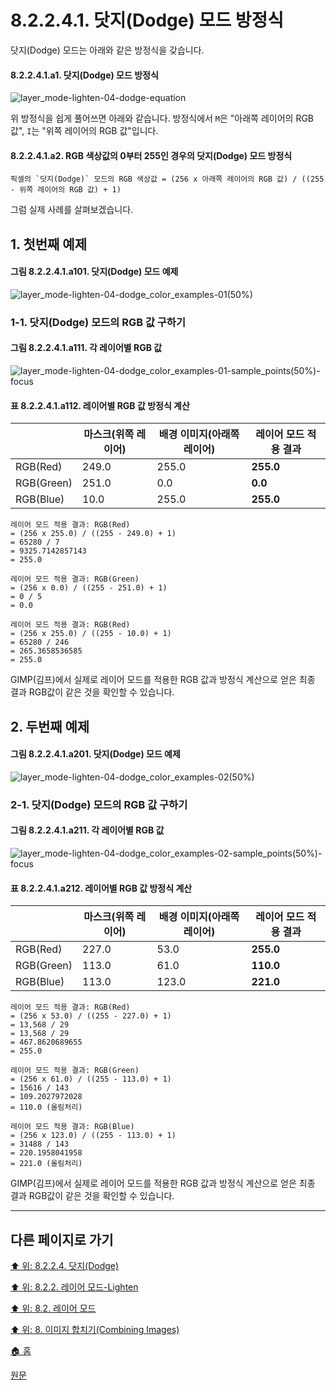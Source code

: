 # 8.2.2.4.1. 닷지(Dodge) 모드 방정식
닷지(Dodge) 모드는 아래와 같은 방정식을 갖습니다.

#### 8.2.2.4.1.a1. 닷지(Dodge) 모드 방정식
![layer_mode-lighten-04-dodge-equation](https://github.com/wonder13662/gimp/assets/15767104/0aa732a5-1d58-4211-993f-6f87a6d90ba0)

위 방정식을 쉽게 풀어쓰면 아래와 같습니다. 방정식에서 `M`은 "아래쪽 레이어의 RGB 값", `I`는 "위쪽 레이어의 RGB 값"입니다.

#### 8.2.2.4.1.a2. RGB 색상값의 0부터 255인 경우의 닷지(Dodge) 모드 방정식
```
픽셀의 `닷지(Dodge)` 모드의 RGB 색상값 = (256 x 아래쪽 레이어의 RGB 값) / ((255 - 위쪽 레이어의 RGB 값) + 1)
```

그럼 실제 사례를 살펴보겠습니다.

## 1. 첫번째 예제
#### 그림 8.2.2.4.1.a101. 닷지(Dodge) 모드 예제
![layer_mode-lighten-04-dodge_color_examples-01(50%)](https://github.com/wonder13662/gimp/assets/15767104/d12384fa-315a-4f81-ae62-2d3dc242950c)

### 1-1. 닷지(Dodge) 모드의 RGB 값 구하기
#### 그림 8.2.2.4.1.a111. 각 레이어별 RGB 값
![layer_mode-lighten-04-dodge_color_examples-01-sample_points(50%)-focus](https://github.com/wonder13662/gimp/assets/15767104/2cd9b7c0-af84-469d-b174-f558ac543344)

#### 표 8.2.2.4.1.a112. 레이어별 RGB 값 방정식 계산

||마스크(위쪽 레이어)|배경 이미지(아래쪽 레이어)|레이어 모드 적용 결과|
|---|---|---|---|
|RGB(Red)|249.0|255.0|**255.0**|
|RGB(Green)|251.0|0.0|**0.0**|
|RGB(Blue)|10.0|255.0|**255.0**|


```
레이어 모드 적용 결과: RGB(Red)
= (256 x 255.0) / ((255 - 249.0) + 1)
= 65280 / 7
= 9325.7142857143
= 255.0

레이어 모드 적용 결과: RGB(Green)
= (256 x 0.0) / ((255 - 251.0) + 1)
= 0 / 5
= 0.0

레이어 모드 적용 결과: RGB(Red)
= (256 x 255.0) / ((255 - 10.0) + 1)
= 65280 / 246
= 265.3658536585
= 255.0
```

GIMP(김프)에서 실제로 레이어 모드를 적용한 RGB 값과 방정식 계산으로 얻은 최종 결과 RGB값이 같은 것을 확인할 수 있습니다.

## 2. 두번째 예제
#### 그림 8.2.2.4.1.a201. 닷지(Dodge) 모드 예제
![layer_mode-lighten-04-dodge_color_examples-02(50%)](https://github.com/wonder13662/gimp/assets/15767104/680d2931-d66f-4cd8-8cf9-5dd5de031060)

### 2-1. 닷지(Dodge) 모드의 RGB 값 구하기
#### 그림 8.2.2.4.1.a211. 각 레이어별 RGB 값
![layer_mode-lighten-04-dodge_color_examples-02-sample_points(50%)-focus](https://github.com/wonder13662/gimp/assets/15767104/5e15f978-8776-4ff3-8c46-d0975df02af7)

#### 표 8.2.2.4.1.a212. 레이어별 RGB 값 방정식 계산

||마스크(위쪽 레이어)|배경 이미지(아래쪽 레이어)|레이어 모드 적용 결과|
|---|---|---|---|
|RGB(Red)|227.0|53.0|**255.0**|
|RGB(Green)|113.0|61.0|**110.0**|
|RGB(Blue)|113.0|123.0|**221.0**|

```
레이어 모드 적용 결과: RGB(Red)
= (256 x 53.0) / ((255 - 227.0) + 1)
= 13,568 / 29
= 13,568 / 29
= 467.8620689655
= 255.0

레이어 모드 적용 결과: RGB(Green)
= (256 x 61.0) / ((255 - 113.0) + 1)
= 15616 / 143
= 109.2027972028
= 110.0 (올림처리)

레이어 모드 적용 결과: RGB(Blue)
= (256 x 123.0) / ((255 - 113.0) + 1)
= 31488 / 143
= 220.1958041958
= 221.0 (올림처리)
```

GIMP(김프)에서 실제로 레이어 모드를 적용한 RGB 값과 방정식 계산으로 얻은 최종 결과 RGB값이 같은 것을 확인할 수 있습니다.

***

## 다른 페이지로 가기

[⬆️ 위: 8.2.2.4. 닷지(Dodge)](./08-02-02-04-00-dodge.md)

[⬆️ 위: 8.2.2. 레이어 모드-Lighten](./08-02-02-00-lighten-layer-mode.md)

[⬆️ 위: 8.2. 레이어 모드](./08-02-00-layer_modes.md)

[⬆️ 위: 8. 이미지 합치기(Combining Images)](./08-00-combining-images.md)

[🏠 홈](./00-home.md)

[원문](https://docs.gimp.org/2.10/ko/layer-mode-group-lighten.html)
